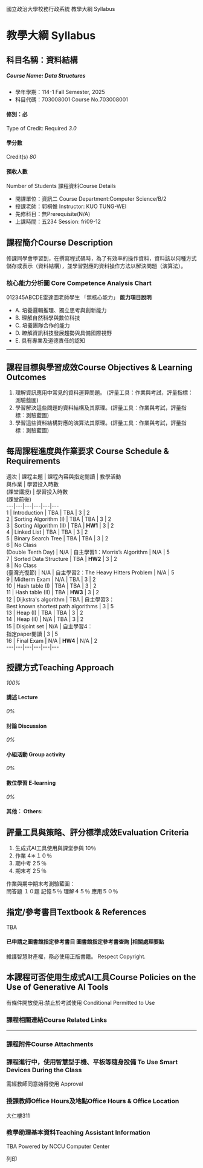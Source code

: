 國立政治大學校務行政系統 教學大綱 Syllabus
# 教學大綱 Syllabus
##  科目名稱：資料結構 
#####  Course Name: Data Structures
  * 學年學期：114-1 Fall Semester, 2025 
  * 科目代碼：703008001 Course No.703008001


#### 修別：必
Type of Credit: Required 
_3.0_
#### 學分數
Credit(s)
_80_
#### 預收人數
Number of Students
課程資料Course Details
  * 開課單位：資訊二 Course Department:Computer Science/B/2 
  * 授課老師：郭桐惟 Instructor: KUO TUNG-WEI 
  * 先修科目：無Prerequisite(N/A)
  * 上課時間：五234 Session: fri09-12


##  課程簡介Course Description
修課同學會學習到，在撰寫程式碼時，為了有效率的操作資料，資料該以何種方式儲存或表示（資料結構），並學習對應的資料操作方法以解決問題（演算法）。
###  核心能力分析圖 Core Competence Analysis Chart
012345ABCDE雷達圖老師學生
「無核心能力」 
**能力項目說明**
  * A. 培養邏輯推理、獨立思考與創新能力
  * B. 理解自然科學與數位科技
  * C. 培養團隊合作的能力
  * D. 瞭解資訊科技發展趨勢與具備國際視野
  * E. 具有專業及道德責任的認知


* * *
##  課程目標與學習成效Course Objectives & Learning Outcomes 
1. 理解資訊應用中常見的資料運算問題。 (評量工具：作業與考試，評量指標：測驗藍圖)   
2. 學習解決這些問題的資料結構及其原理。(評量工具：作業與考試，評量指標：測驗藍圖)   
3. 學習這些資料結構對應的演算法其原理。(評量工具：作業與考試，評量指標：測驗藍圖)
##  每周課程進度與作業要求 Course Schedule & Requirements
週次 |  課程主題 |  課程內容與指定閱讀 |  教學活動  
與作業 |  學習投入時數  
(課堂講授) |  學習投入時數  
(課堂前後)  
---|---|---|---|---|---  
1 |  Introduction |  TBA |  TBA |  3 |  2  
2 |  Sorting Algorithm (I) |  TBA |  TBA |  3 |  2  
3 |  Sorting Algorithm (II) |  TBA |  **HW1** |  3 |  2  
4 |  Linked List |  TBA |  TBA |  3 |  2  
5 |  Binary Search Tree |  TBA |  TBA |  3 |  2  
6 |  No Class  
(Double Tenth Day) |  N/A |  自主學習1：Morris’s Algorithm |  N/A |  5  
7 |  Sorted Data Structure |  TBA |  **HW2** |  3 |  2  
8 |  No Class  
(臺灣光復節) |  N/A |  自主學習2：The Heavy Hitters Problem |  N/A |  5  
9 |  Midterm Exam |  N/A |  TBA |  3 |  2  
10 |  Hash table (I) |  TBA |  TBA |  3 |  2  
11 |  Hash table (II) |  TBA |  **HW3** |  3 |  2  
12 |  Dijkstra's algorithm |  TBA |  自主學習3：  
Best known shortest path algorithms |  3 |  5  
13 |  Heap (I) |  TBA |  TBA |  3 |  2  
14 |  Heap (II) |  N/A |  TBA |  3 |  2  
15 |  Disjoint set |  N/A |  自主學習4：  
指定paper閱讀 |  3 |  5  
16 |  Final Exam |  N/A |  **HW4** |  N/A |  2  
---|---|---|---|---|---  
##  授課方式Teaching Approach
_100%_
####  講述 Lecture
_0%_
####  討論 Discussion
_0%_
####  小組活動 Group activity
_0%_
####  數位學習 E-learning
_0%_
####  其他： Others:
##  評量工具與策略、評分標準成效Evaluation Criteria
1. 生成式AI工具使用與課堂參與 10％   
2. 作業 4＊１０％   
3. 期中考 2５％   
4. 期末考 2５％   
  
作業與期中期末考測驗藍圖：   
問答題 １０題 記憶５％ 理解４５％ 應用５０％
##  指定/參考書目Textbook & References
TBA
####  已申請之圖書館指定參考書目  圖書館指定參考書查詢 |相關處理要點
維護智慧財產權，務必使用正版書籍。 Respect Copyright.
##  本課程可否使用生成式AI工具Course Policies on the Use of Generative AI Tools
有條件開放使用:禁止於考試使用 Conditional Permitted to Use 
###  課程相關連結Course Related Links
* * *
###  課程附件Course Attachments
###  課程進行中，使用智慧型手機、平板等隨身設備 To Use Smart Devices During the Class
需經教師同意始得使用  Approval
###  授課教師Office Hours及地點Office Hours & Office Location
大仁樓311
###  教學助理基本資料Teaching Assistant Information
TBA
Powered by NCCU Computer Center
  
列印
